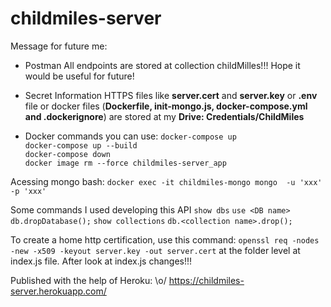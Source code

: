 # childmiles-server

Message for future me:
- Postman
All endpoints are stored at collection childMilles!!! Hope it would be useful for future!

- Secret Information
HTTPS files like **server.cert** and **server.key** or **.env** file or docker files (**Dockerfile, init-mongo.js, docker-compose.yml and .dockerignore**) are stored at my **Drive: Credentials/ChildMiles**

- Docker commands you can use:
```docker-compose up```  <br />
```docker-compose up --build```  <br />
```docker-compose down```  <br />
```docker image rm --force childmiles-server_app```  <br />

Acessing mongo bash:
```docker exec -it childmiles-mongo mongo  -u 'xxx' -p 'xxx'```

Some commands I used developing this API
```show dbs```
```use <DB name>```
```db.dropDatabase();```
```show collections```
```db.<collection name>.drop();```

To create a home http certification, use this command:
```openssl req -nodes -new -x509 -keyout server.key -out server.cert``` at the folder level at index.js file. After look at index.js changes!!!

Published with the help of Heroku: \o/
https://childmiles-server.herokuapp.com/
